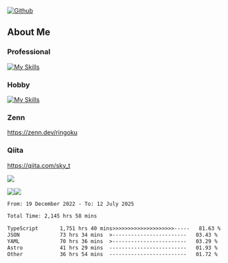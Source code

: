[![Github](https://img.shields.io/github/followers/skyt-a?label=Follow&style=social)](https://github.com/skyt-a)

## About Me
### Professional
[![My Skills](https://skillicons.dev/icons?i=react,ts,js,nodejs,java,graphql,firebase,githubactions&theme=light)](https://skillicons.dev)
### Hobby
[![My Skills](https://skillicons.dev/icons?i=unity,rust,py&theme=light)](https://skillicons.dev)

### Zenn
https://zenn.dev/ringoku
### Qiita
https://qiita.com/sky_t


![](https://github-profile-summary-cards.vercel.app/api/cards/profile-details?username=skyt-a&theme=default)

![](https://github-profile-summary-cards.vercel.app/api/cards/repos-per-language?username=skyt-a&theme=default)![](https://github-profile-summary-cards.vercel.app/api/cards/stats?username=RinGoku&theme=default)

<!--START_SECTION:waka-->

```txt
From: 19 December 2022 - To: 12 July 2025

Total Time: 2,145 hrs 58 mins

TypeScript       1,751 hrs 40 mins>>>>>>>>>>>>>>>>>>>>-----   81.63 %
JSON             73 hrs 34 mins  >------------------------   03.43 %
YAML             70 hrs 36 mins  >------------------------   03.29 %
Astro            41 hrs 29 mins  -------------------------   01.93 %
Other            36 hrs 54 mins  -------------------------   01.72 %
```

<!--END_SECTION:waka-->
